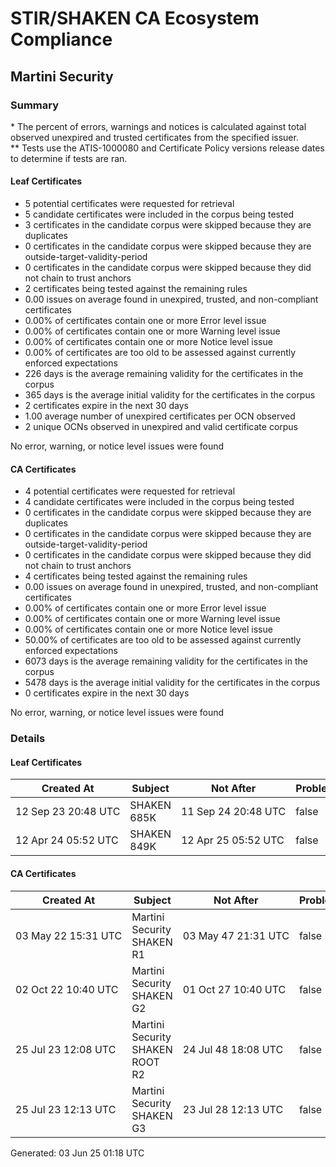 # STIR/SHAKEN CA Ecosystem Compliance

## Martini Security

### Summary

\* The percent of errors, warnings and notices is calculated against total observed unexpired and trusted certificates from the specified issuer.\
\*\* Tests use the ATIS-1000080 and Certificate Policy versions release dates to determine if tests are ran.

#### Leaf Certificates

- 5 potential certificates were requested for retrieval
- 5 candidate certificates were included in the corpus being tested
- 3 certificates in the candidate corpus were skipped because they are duplicates
- 0 certificates in the candidate corpus were skipped because they are outside-target-validity-period
- 0 certificates in the candidate corpus were skipped because they did not chain to trust anchors
- 2 certificates being tested against the remaining rules
- 0.00 issues on average found in unexpired, trusted, and non-compliant certificates
- 0.00% of certificates contain one or more Error level issue
- 0.00% of certificates contain one or more Warning level issue
- 0.00% of certificates contain one or more Notice level issue
- 0.00% of certificates are too old to be assessed against currently enforced expectations
- 226 days is the average remaining validity for the certificates in the corpus
- 365 days is the average initial validity for the certificates in the corpus
- 2 certificates expire in the next 30 days
- 1.00 average number of unexpired certificates per OCN observed
- 2 unique OCNs observed in unexpired and valid certificate corpus

No error, warning, or notice level issues were found

#### CA Certificates

- 4 potential certificates were requested for retrieval
- 4 candidate certificates were included in the corpus being tested
- 0 certificates in the candidate corpus were skipped because they are duplicates
- 0 certificates in the candidate corpus were skipped because they are outside-target-validity-period
- 0 certificates in the candidate corpus were skipped because they did not chain to trust anchors
- 4 certificates being tested against the remaining rules
- 0.00 issues on average found in unexpired, trusted, and non-compliant certificates
- 0.00% of certificates contain one or more Error level issue
- 0.00% of certificates contain one or more Warning level issue
- 0.00% of certificates contain one or more Notice level issue
- 50.00% of certificates are too old to be assessed against currently enforced expectations
- 6073 days is the average remaining validity for the certificates in the corpus
- 5478 days is the average initial validity for the certificates in the corpus
- 0 certificates expire in the next 30 days

No error, warning, or notice level issues were found

### Details

#### Leaf Certificates

| Created At | Subject | Not After | Problems | Link |
|------------|---------|-----------|----------|------|
| 12&#160;Sep&#160;23&#160;20:48&#160;UTC | SHAKEN 685K | 11&#160;Sep&#160;24&#160;20:48&#160;UTC | false | [view](CERTS/8cdaf4d5b9ea069ae5afd32c109d8c63a656a4d1c4ca786cee2e444e9596b96e/README.md) |
| 12&#160;Apr&#160;24&#160;05:52&#160;UTC | SHAKEN 849K | 12&#160;Apr&#160;25&#160;05:52&#160;UTC | false | [view](CERTS/562d2df9dbcbf339e73c6da24c2514379ab74607234daa7798d6207566ccf2eb/README.md) |

#### CA Certificates

| Created At | Subject | Not After | Problems | Link |
|------------|---------|-----------|----------|------|
| 03&#160;May&#160;22&#160;15:31&#160;UTC | Martini Security SHAKEN R1 | 03&#160;May&#160;47&#160;21:31&#160;UTC | false | [view](CERTS/6077e368b0a0e4b6076eaa07ce67d6652ef310c4757776b76af84a6a9e003cdf/README.md) |
| 02&#160;Oct&#160;22&#160;10:40&#160;UTC | Martini Security SHAKEN G2 | 01&#160;Oct&#160;27&#160;10:40&#160;UTC | false | [view](CERTS/bf818ddbd3ae492e4a85331b85b52f4d2cdef8287bf910b59e247b6c132fa7fd/README.md) |
| 25&#160;Jul&#160;23&#160;12:08&#160;UTC | Martini Security SHAKEN ROOT R2 | 24&#160;Jul&#160;48&#160;18:08&#160;UTC | false | [view](CERTS/853ca0c636fbfdacd78cbd30664c710ac4192dec131e5c768b3006c838b5128c/README.md) |
| 25&#160;Jul&#160;23&#160;12:13&#160;UTC | Martini Security SHAKEN G3 | 23&#160;Jul&#160;28&#160;12:13&#160;UTC | false | [view](CERTS/4991793839608f92c12b8bb6e19cb5a99077ad9dc25c073c7a95c498132257aa/README.md) |


Generated: 03 Jun 25 01:18 UTC